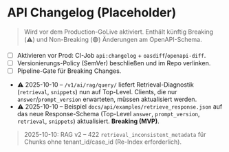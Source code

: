 # API Changelog (Placeholder)

> Wird vor dem Production-GoLive aktiviert. Enthält künftig Breaking (⚠️) und Non-Breaking (🟢) Änderungen am OpenAPI-Schema.

- [ ] Aktivieren vor Prod: CI-Job `api:changelog` + `oasdiff`/`openapi-diff`.
- [ ] Versionierungs-Policy (SemVer) beschließen und im Repo verlinken.
- [ ] Pipeline-Gate für Breaking Changes.

- ⚠️ 2025-10-10 – `/v1/ai/rag/query/` liefert Retrieval-Diagnostik (`retrieval`, `snippets`) nun auf Top-Level. Clients, die nur `answer`/`prompt_version` erwarteten, müssen aktualisiert werden.
- ⚠️ 2025-10-10 – Beispiel `docs/api/examples/retrieve_response.json` auf das neue Response-Schema (Top-Level `answer`, `prompt_version`, `retrieval`, `snippets`) aktualisiert. **Breaking (MVP)**.
> 2025-10-10: RAG v2 – 422 `retrieval_inconsistent_metadata` für Chunks ohne tenant_id/case_id (Re-Index erforderlich).
